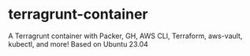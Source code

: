 # terragrunt-container
A Terragrunt container with Packer, GH, AWS CLI, Terraform, aws-vault, kubectl, and more!  Based on Ubuntu 23.04
